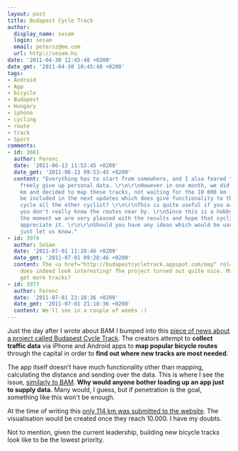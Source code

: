 ```yaml
---
layout: post
title: Budapest Cycle Track
author:
  display_name: sesam
  login: sesam
  email: petersz@me.com
  url: http://sesam.hu
date: '2011-04-30 12:45:48 +0200'
date_gmt: '2011-04-30 10:45:48 +0200'
tags:
- Android
- App
- bicycle
- Budapest
- Hungary
- iphone
- cycling
- route
- track
- Sport
comments:
- id: 3661
  author: Ferenc
  date: '2011-06-13 11:53:45 +0200'
  date_gmt: '2011-06-13 09:53:45 +0200'
  content: "Everything has to start from somewhere, and I also feared that who would
    freely give up personal data. \r\n\r\nHowever in one month, we did collect 3500
    km and decided to map these tracks, not waiting for the 10 000 km . This map will
    be included in the next updates which does give functionality to the app:\r\n\r\nWhere
    cycle all the other cyclist? \r\n\r\nThis is quite useful if you are in an area
    you don't really know the routes near by. \r\nSince this is a hobby project at
    the moment we are very pleased with the results and hope that cyclist will also
    appreciate it. \r\n\r\nShould you have any ideas which would be useful for you,
    just let us know."
- id: 3974
  author: SeSam
  date: '2011-07-01 11:28:46 +0200'
  date_gmt: '2011-07-01 09:28:46 +0200'
  content: The <a href="http://budapestcycletrack.appspot.com/map" rel="nofollow">map</a>
    does indeed look interesting! The project turned out quite nice. Maybe we even
    get more tracks?
- id: 3977
  author: Ferenc
  date: '2011-07-01 23:18:36 +0200'
  date_gmt: '2011-07-01 21:18:36 +0200'
  content: We'll see in a couple of weeks :)
---
```


Just the day after I wrote about BAM I bumped into this [piece of news about a project called Budapest Cycle Track](http://webisztan.blog.hu/2011/04/29/budapest_cycle_track_mennyit_tekernek_a_budapesti_bringasok). The creators attempt to **collect traffic data** via iPhone and Android apps to **map popular bicycle routes** through the capital in order to **find out where new tracks are most needed**.

The app itself doesn't have much functionality other than mapping, calculating the distance and sending over the data. This is where I see the issue, [similarly to BAM](http://sesam.hu/2011/04/29/bam). **Why would anyone bother loading up an app just to supply data.** Many would, I guess, but if penetration is the goal, something like this won't be enough.

At the time of writing this [only 114 km was submitted to the website](http://budapestcycletrack.appspot.com). The visualisation would be created once they reach 10.000. I have my doubts.

Not to mention, given the current leadership, building new bicycle tracks look like to be the lowest priority.
